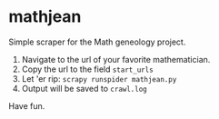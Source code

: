 # mathjean

Simple scraper for the Math geneology project.

1. Navigate to the url of your favorite mathematician.
2. Copy the url to the field `start_urls`
3. Let 'er rip: `scrapy runspider mathjean.py`
4. Output will be saved to `crawl.log`

Have fun.
